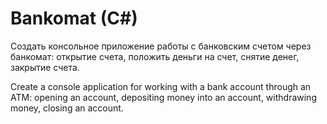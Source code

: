 # Bankomat (C#)
Создать консольное приложение работы с банковским счетом через банкомат: открытие счета, положить деньги на счет, снятие денег, закрытие счета.

Create a console application for working with a bank account through an ATM: opening an account, depositing money into an account, withdrawing money, closing an account.
